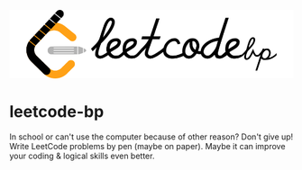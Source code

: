 ![ICON](static/optimized/leetcode-bp.svg)

# leetcode-bp
In school or can't use the computer because of other reason? Don't give up! Write LeetCode problems by pen (maybe on paper). Maybe it can improve your coding &amp; logical skills even better. 
